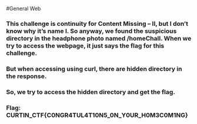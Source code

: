#General Web
### This challenge is continuity for Content Missing – II, but I don’t know why it’s name I. So anyway, we found the suspicious directory in the headphone photo named /homeChall. When we try to access the webpage, it just says the flag for this challenge.

### But when accessing using curl, there are hidden directory in the response.

### So, we try to access the hidden directory and get the flag.

### Flag: CURTIN_CTF{C0NGR4TUL4T10N5_0N_Y0UR_H0M3C0M1NG}
